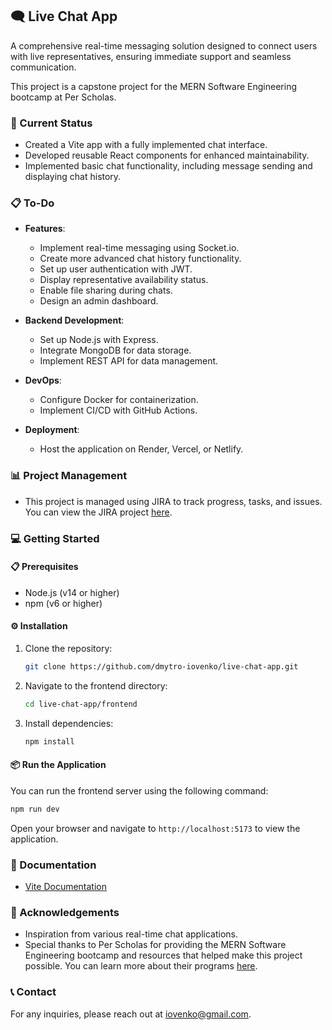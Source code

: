 ## 🗨️ Live Chat App

A comprehensive real-time messaging solution designed to connect users with live representatives, ensuring immediate support and seamless communication.

This project is a capstone project for the MERN Software Engineering bootcamp at Per Scholas.

### 🚀 Current Status

- Created a Vite app with a fully implemented chat interface.
- Developed reusable React components for enhanced maintainability.
- Implemented basic chat functionality, including message sending and displaying chat history.

### 📋 To-Do

- **Features**:
  - Implement real-time messaging using Socket.io.
  - Create more advanced chat history functionality.
  - Set up user authentication with JWT.
  - Display representative availability status.
  - Enable file sharing during chats.
  - Design an admin dashboard.

- **Backend Development**:
  - Set up Node.js with Express.
  - Integrate MongoDB for data storage.
  - Implement REST API for data management.

- **DevOps**:
  - Configure Docker for containerization.
  - Implement CI/CD with GitHub Actions.

- **Deployment**:
  - Host the application on Render, Vercel, or Netlify.

### 📊 Project Management

- This project is managed using JIRA to track progress, tasks, and issues. You can view the JIRA project [here](https://iovenko.atlassian.net/browse/LCA).

### 💻 Getting Started

#### 📋 Prerequisites

- Node.js (v14 or higher)
- npm (v6 or higher)

#### ⚙️ Installation

1. Clone the repository:
   ```bash
   git clone https://github.com/dmytro-iovenko/live-chat-app.git
   ```
2. Navigate to the frontend directory:
   ```bash
   cd live-chat-app/frontend
   ```
3. Install dependencies:
   ```bash
   npm install
   ```

#### 📦 Run the Application

You can run the frontend server using the following command:
```bash
npm run dev
```

Open your browser and navigate to `http://localhost:5173` to view the application.

### 📖 Documentation

- [Vite Documentation](https://vitejs.dev/)

### 🎉 Acknowledgements

- Inspiration from various real-time chat applications.
- Special thanks to Per Scholas for providing the MERN Software Engineering bootcamp and resources that helped make this project possible. You can learn more about their programs [here](https://www.perscholas.org).

### 📞 Contact

For any inquiries, please reach out at [iovenko@gmail.com](mailto:iovenko@gmail.com).
